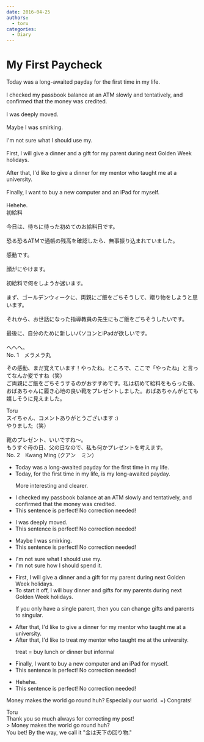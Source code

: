 ```yaml
---
date: 2016-04-25
authors:
  - toru
categories:
  - Diary
---
```


<h1 id="subject_show">My First Paycheck</h1>
<div class="date" hidden>Apr 25, 2016 20:56</div>
<div id="post"><div id="body_show_ori">
Today was a long-awaited payday for the first time in my life.<br/><br/>I checked my passbook balance at an ATM slowly and tentatively, and confirmed that the money was credited.<br/><br/>I was deeply moved.<br/><br/>Maybe I was smirking.<br/><br/>I'm not sure what I should use my.<br/><br/>First, I will give a dinner and a gift for my parent during next Golden Week holidays.<br/><br/>After that, I'd like to give a dinner for my mentor who taught me at a university.<br/><br/>Finally, I want to buy a new computer and an iPad for myself.<br/><br/>Hehehe.
</div></div>

<!-- more -->

<div id="post_ja"><div id="body_show_mo">
初給料<br/><br/>今日は、待ちに待った初めてのお給料日です。<br/><br/>恐る恐るATMで通帳の残高を確認したら、無事振り込まれていました。<br/><br/>感動です。<br/><br/>顔がにやけます。<br/><br/>初給料で何をしようか迷います。<br/><br/>まず、ゴールデンウィークに、両親にご飯をごちそうして、贈り物をしようと思います。<br/><br/>それから、お世話になった指導教員の先生にもご飯をごちそうしたいです。<br/><br/>最後に、自分のために新しいパソコンとiPadが欲しいです。<br/><br/>へへへ。
</div></div>
<div id="block"><div class="first_name"> No. 1　<span class="just_name">メラメラ丸</span></div><div id="block2">
<p class="comment_small">
 その感動、まだ覚えています！やったね。ところで、ここで「やったね」と言ってなんか変ですね（笑）
 <br/>
 ご両親にご飯をごちそうするのがおすすめです。私は初めて給料をもらった後、おばあちゃんに履き心地の良い靴をプレゼントしました。おばあちゃんがとても嬉しそうに見えました。
</p>

</div><div class="name"><span class="just_name">Toru</span><br>
スイちゃん、コメントありがとうございます :)<br/>やりました（笑）<br/><br/>靴のプレゼント、いいですね～。<br/>もうすぐ母の日、父の日なので、私も何かプレゼントを考えます。
</div>
</div>
<div id="block"><div class="first_name"> No. 2　<span class="just_name">Kwang Ming (クアン　ミン）</span></div><div id="block2">
<ul class="correction_field">
<li class="incorrect">Today was a long-awaited payday for the first time in my life.</li>
<li class="corrected correct">
<span class="f_blue">Today, for the first time in my life, is my long-awaited payday.</span>
<p class="correction_comment">More interesting and clearer.</p>
</li>
</ul>
<ul class="correction_field">
<li class="incorrect">I checked my passbook balance at an ATM slowly and tentatively, and confirmed that the money was credited.</li>
<li class="corrected perfect">This sentence is perfect! No correction needed!</li>
</ul>
<ul class="correction_field">
<li class="incorrect">I was deeply moved.</li>
<li class="corrected perfect">This sentence is perfect! No correction needed!</li>
</ul>
<ul class="correction_field">
<li class="incorrect">Maybe I was smirking.</li>
<li class="corrected perfect">This sentence is perfect! No correction needed!</li>
</ul>
<ul class="correction_field">
<li class="incorrect">I'm not sure what I should use my.</li>
<li class="corrected correct">
<span class="f_blue">I'm not sure how I should spend it.</span>
</li>
</ul>
<ul class="correction_field">
<li class="incorrect">First, I will give a dinner and a gift for my parent during next Golden Week holidays.</li>
<li class="corrected correct">
<span class="f_blue">To start it off, I will buy dinner and gifts for my parents </span>during next Golden Week holidays.
<p class="correction_comment">If you only have a single parent, then you can change gifts and parents to singular.</p>
</li>
</ul>
<ul class="correction_field">
<li class="incorrect">After that, I'd like to give a dinner for my mentor who taught me at a university.</li>
<li class="corrected correct">
After that, I'd like to <span class="f_blue">treat my mentor </span>who taught me at <span class="f_blue">the </span>university.
<p class="correction_comment">treat = buy lunch or dinner but informal</p>
</li>
</ul>
<ul class="correction_field">
<li class="incorrect">Finally, I want to buy a new computer and an iPad for myself.</li>
<li class="corrected perfect">This sentence is perfect! No correction needed!</li>
</ul>
<ul class="correction_field">
<li class="incorrect">Hehehe.</li>
<li class="corrected perfect">This sentence is perfect! No correction needed!</li>
</ul>
<p class="comment_small">
 Money makes the world go round huh? Especially our world. =) Congrats!
</p>

</div><div class="name"><span class="just_name">Toru</span><br>
Thank you so much always for correcting my post!<br/>&gt; Money makes the world go round huh?<br/>You bet! By the way, we call it "金は天下の回り物."
</div>
</div>
